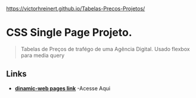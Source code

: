 https://victorhreinert.github.io/Tabelas-Precos-Projetos/


# CSS Single Page Projeto.
>Tabelas de Preços de trafégo de uma Agência Digital.
>Usado flexbox para media query




## Links
>
- __[dinamic-web pages link](https://victorhreinert.github.io/Tabelas-Precos-Projetos/)__ -Acesse Aqui
